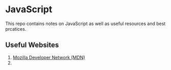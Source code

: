 # JavaScript
This repo contains notes on JavaScript as well as useful resources and best prcatices. 

## Useful Websites
1. [Mozilla Developer Network (MDN)](https://developer.mozilla.org/en-US/docs/Web/JavaScript/Reference)
2. 
